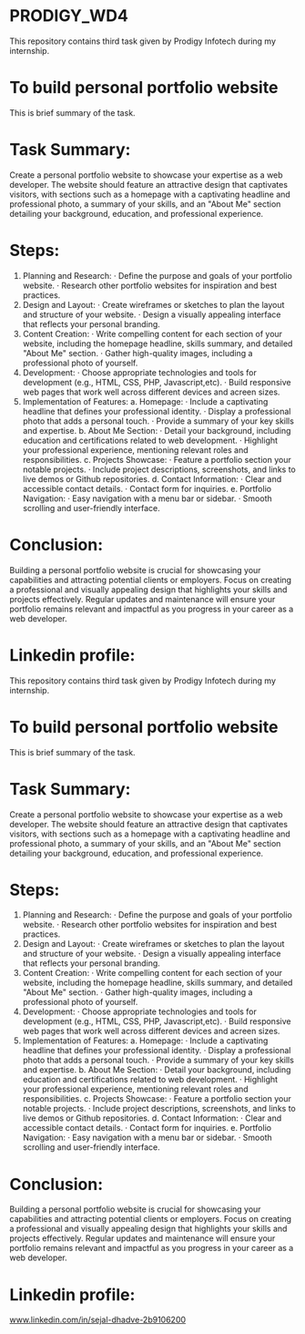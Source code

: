 # PRODIGY_WD4
This repository contains third task given by Prodigy Infotech during my internship.
# To build personal portfolio website
This is brief summary of the task.
# Task Summary:
Create a personal portfolio website to showcase your expertise as a web developer. The website should feature an attractive design that captivates visitors, with sections such as a homepage with a captivating headline and professional photo, a summary of your skills, and an "About Me" section detailing your background, education, and professional experience.
# Steps:
1. Planning and Research:
   · Define the purpose and goals of your portfolio website.
   · Research other portfolio websites for inspiration and best practices.
2. Design and Layout:
   · Create wireframes or sketches to plan the layout and structure of your website.
   · Design a visually appealing interface that reflects your personal branding.
3. Content Creation:
   · Write compelling content for each section of your website, including the homepage headline, skills summary, and detailed "About Me" section.
   · Gather high-quality images, including a professional photo of yourself.
4. Development:
   · Choose appropriate technologies and tools for development (e.g., HTML, CSS, PHP, Javascript,etc).
   · Build responsive web pages that work well across different devices and acreen sizes.
5. Implementation of Features:
   a. Homepage:
      · Include a captivating headline that defines your professional identity.
      · Display a professional photo that adds a personal touch.
      · Provide a summary of your key skills and expertise.
   b. About Me Section:
      · Detail your background, including education and certifications related to web development.
      · Highlight your professional experience, mentioning relevant roles and responsibilities.
   c. Projects Showcase:
      · Feature a portfolio section your notable projects.
      · Include project descriptions, screenshots, and links to live demos or Github repositories.
   d. Contact Information:
      · Clear and accessible contact details.
      · Contact form for inquiries.
   e. Portfolio Navigation:
      · Easy navigation with a menu bar or sidebar.
      · Smooth scrolling and user-friendly interface.
# Conclusion:
Building a personal portfolio website is crucial for showcasing your capabilities and attracting potential clients or employers. Focus on creating a professional and visually appealing design that highlights your skills and projects effectively. Regular updates and maintenance will ensure your portfolio remains relevant and impactful as you progress in your career as a web developer.
# Linkedin profile:
This repository contains third task given by Prodigy Infotech during my internship.
# To build personal portfolio website
This is brief summary of the task.
# Task Summary:
Create a personal portfolio website to showcase your expertise as a web developer. The website should feature an attractive design that captivates visitors, with sections such as a homepage with a captivating headline and professional photo, a summary of your skills, and an "About Me" section detailing your background, education, and professional experience.
# Steps:
1. Planning and Research:
   · Define the purpose and goals of your portfolio website.
   · Research other portfolio websites for inspiration and best practices.
2. Design and Layout:
   · Create wireframes or sketches to plan the layout and structure of your website.
   · Design a visually appealing interface that reflects your personal branding.
3. Content Creation:
   · Write compelling content for each section of your website, including the homepage headline, skills summary, and detailed "About Me" section.
   · Gather high-quality images, including a professional photo of yourself.
4. Development:
   · Choose appropriate technologies and tools for development (e.g., HTML, CSS, PHP, Javascript,etc).
   · Build responsive web pages that work well across different devices and acreen sizes.
5. Implementation of Features:
   a. Homepage:
      · Include a captivating headline that defines your professional identity.
      · Display a professional photo that adds a personal touch.
      · Provide a summary of your key skills and expertise.
   b. About Me Section:
      · Detail your background, including education and certifications related to web development.
      · Highlight your professional experience, mentioning relevant roles and responsibilities.
   c. Projects Showcase:
      · Feature a portfolio section your notable projects.
      · Include project descriptions, screenshots, and links to live demos or Github repositories.
   d. Contact Information:
      · Clear and accessible contact details.
      · Contact form for inquiries.
   e. Portfolio Navigation:
      · Easy navigation with a menu bar or sidebar.
      · Smooth scrolling and user-friendly interface.
# Conclusion:
Building a personal portfolio website is crucial for showcasing your capabilities and attracting potential clients or employers. Focus on creating a professional and visually appealing design that highlights your skills and projects effectively. Regular updates and maintenance will ensure your portfolio remains relevant and impactful as you progress in your career as a web developer.
# Linkedin profile:
www.linkedin.com/in/sejal-dhadve-2b9106200
